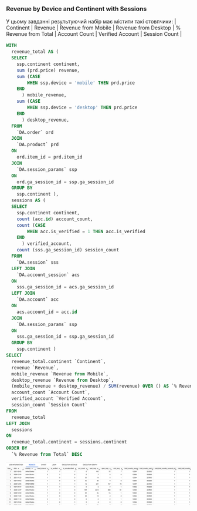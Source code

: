 ### Revenue by Device and Continent with Sessions
У цьому завданні результуючий набір має містити такі стовпчики:
| Continent | Revenue | Revenue from Mobile | Revenue from Desktop | % Revenue from Total | Account Count | Verified Account | Session Count |

```sql
WITH
  revenue_total AS (
  SELECT
    ssp.continent continent,
    sum (prd.price) revenue,
    sum (CASE
        WHEN ssp.device = 'mobile' THEN prd.price
    END
      ) mobile_revenue,
    sum (CASE
        WHEN ssp.device = 'desktop' THEN prd.price
    END
      ) desktop_revenue,
  FROM
    `DA.order` ord
  JOIN
    `DA.product` prd
  ON
    ord.item_id = prd.item_id
  JOIN
    `DA.session_params` ssp
  ON
    ord.ga_session_id = ssp.ga_session_id
  GROUP BY
    ssp.continent ),
  sessions AS (
  SELECT
    ssp.continent continent,
    count (acc.id) account_count,
    count (CASE
        WHEN acc.is_verified = 1 THEN acc.is_verified
    END
      ) verified_account,
    count (sss.ga_session_id) session_count
  FROM
    `DA.session` sss
  LEFT JOIN
    `DA.account_session` acs
  ON
    sss.ga_session_id = acs.ga_session_id
  LEFT JOIN
    `DA.account` acc
  ON
    acs.account_id = acc.id
  JOIN
    `DA.session_params` ssp
  ON
    sss.ga_session_id = ssp.ga_session_id
  GROUP BY
    ssp.continent )
SELECT
  revenue_total.continent `Continent`,
  revenue `Revenue`,
  mobile_revenue `Revenue from Mobile`,
  desktop_revenue `Revenue from Desktop`,
  (mobile_revenue + desktop_revenue) / SUM(revenue) OVER () AS `% Revenue from Total`,
  account_count `Account Count`,
  verified_account `Verified Account`,
  session_count `Session Count`
FROM
  revenue_total
LEFT JOIN
  sessions
ON
  revenue_total.continent = sessions.continent
ORDER BY
  `% Revenue from Total` DESC
```

![result](images/cte_rslt.png)
